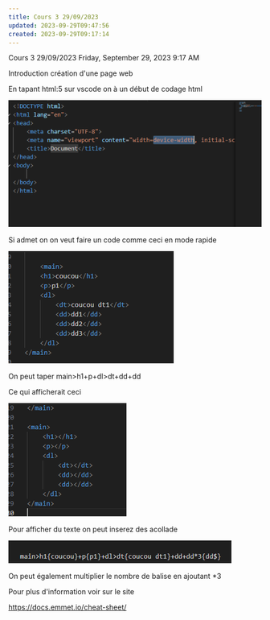 ```yaml
---
title: Cours 3 29/09/2023
updated: 2023-09-29T09:47:56
created: 2023-09-29T09:17:14
---
```


Cours 3 29/09/2023
Friday, September 29, 2023
9:17 AM

Introduction création d'une page web

En tapant html:5 sur vscode on à un début de codage html

![image1](resources/cfe5680d78ba4cb19a6a2e5439e3c435.png)

Si admet on on veut faire un code comme ceci en mode rapide

![image2](resources/f2c7b6d30e6b4308872c81f62fa1a050.png)

On peut taper main\>h1+p+dl\>dt+dd+dd

Ce qui afficherait ceci

![image3](resources/e412fb84a2a54f589fb1d5b8157f9d91.png)

Pour afficher du texte on peut inserez des acollade

![image4](resources/0e696513744c4cf3a54c08ce553b73b8.png)

On peut également multiplier le nombre de balise en ajoutant \*3

Pour plus d'information voir sur le site

<https://docs.emmet.io/cheat-sheet/>

